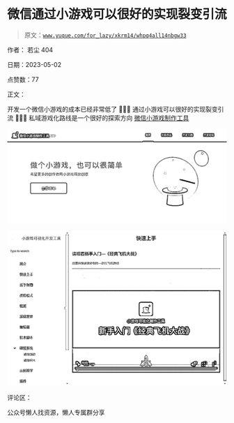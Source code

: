 # 微信通过小游戏可以很好的实现裂变引流

> 原文：[`www.yuque.com/for_lazy/xkrm14/whpq4all14nbgw33`](https://www.yuque.com/for_lazy/xkrm14/whpq4all14nbgw33)

作者： 若尘 404

日期：2023-05-02

点赞数：77

正文：

开发一个微信小游戏的成本已经非常低了 👻👻👻 通过小游戏可以很好的实现裂变引流 🎉🎉🎉 私域游戏化路线是一个很好的探索方向 [微信小游戏制作工具](https://gamemaker.weixin.qq.com/)

![](img/d57c5c70df350a5fa74c5d6dfd06a74e.png)  

![](img/16c0b3ac23daf3050500a253589944d2.png)  

评论区：

公众号懒人找资源，懒人专属群分享

